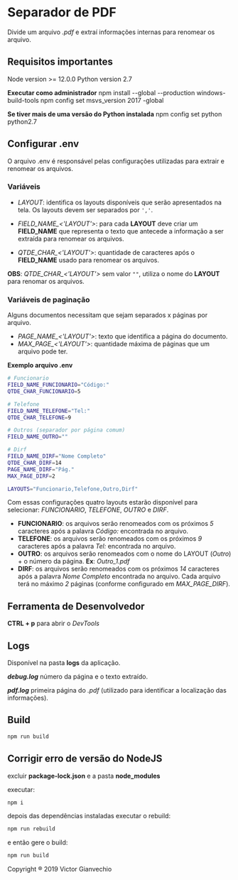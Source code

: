 # Separador de PDF

Divide um arquivo _.pdf_ e extraí informações internas para renomear os arquivo.

## Requisitos importantes

Node version >= 12.0.0
Python version 2.7

**Executar como administrador**
npm install --global --production windows-build-tools
npm config set msvs_version 2017 -global

**Se tiver mais de uma versão do Python instalada**
npm config set python python2.7

## Configurar .env

O arquivo .env é responsável pelas configurações utilizadas para extrair e renomear os arquivos.

### Variáveis

-   _LAYOUT_: identifica os layouts disponíveis que serão apresentados na tela. Os layouts devem ser separados por `','`.

-   *FIELD_NAME_<'LAYOUT'>*: para cada **LAYOUT** deve criar um **FIELD_NAME** que representa o texto que antecede a informação a ser extraída para renomear os arquivos.

-   *QTDE_CHAR_<'LAYOUT'>*: quantidade de caracteres após o **FIELD_NAME** usado para renomear os arquivos.

**OBS**: *QTDE_CHAR_<'LAYOUT'>* sem valor `""`, utiliza o nome do **LAYOUT** para renomar os arquivos.

### Variáveis de paginação

Alguns documentos necessitam que sejam separados x páginas por arquivo.

-   *PAGE_NAME_<'LAYOUT'>*: texto que identifica a página do documento.
-   *MAX_PAGE_<'LAYOUT'>*: quantidade máxima de páginas que um arquivo pode ter.

**Exemplo arquivo .env**

```sh
# Funcionario
FIELD_NAME_FUNCIONARIO="Código:"
QTDE_CHAR_FUNCIONARIO=5

# Telefone
FIELD_NAME_TELEFONE="Tel:"
QTDE_CHAR_TELEFONE=9

# Outros (separador por página comum)
FIELD_NAME_OUTRO=""

# Dirf
FIELD_NAME_DIRF="Nome Completo"
QTDE_CHAR_DIRF=14
PAGE_NAME_DIRF="Pág."
MAX_PAGE_DIRF=2

LAYOUTS="Funcionario,Telefone,Outro,Dirf"
```

Com essas configurações quatro layouts estarão disponível para selecionar: _FUNCIONARIO_, _TELEFONE_, _OUTRO_ e _DIRF_.

-   **FUNCIONARIO**: os arquivos serão renomeados com os próximos _5_ caracteres após a palavra _Código:_ encontrada no arquivo.
-   **TELEFONE**: os arquivos serão renomeados com os próximos _9_ caracteres após a palavra _Tel:_ encontrada no arquivo.
-   **OUTRO**: os arquivos serão renomeados com o nome do LAYOUT (_Outro_) + o número da página. **Ex**: _Outro_1.pdf_
-   **DIRF**: os arquivos serão renomeados com os próximos _14_ caracteres após a palavra _Nome Completo_ encontrada no arquivo. Cada arquivo terá no máximo _2_ páginas
(conforme configurado em _MAX_PAGE_DIRF_).

## Ferramenta de Desenvolvedor

**CTRL + p** para abrir o _DevTools_

## Logs

Disponível na pasta **logs** da aplicação.

**_debug.log_** número da página e o texto extraído.

**_pdf.log_** primeira página do _.pdf_ (utilizado para identificar a localização das informações).

## Build

```sh
npm run build
```

## Corrigir erro de versão do NodeJS

excluir **package-lock.json** e a pasta **node_modules**

executar:

```sh
npm i
```

depois das dependências instaladas executar o rebuild:

```sh
npm run rebuild
```

e então gere o build:

```sh
npm run build
```

Copyright ® 2019 Victor Gianvechio

